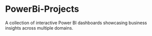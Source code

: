 # PowerBi-Projects
A collection of interactive Power BI dashboards showcasing business insights across multiple domains. 
